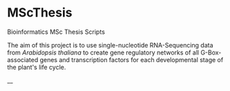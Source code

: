 # MScThesis
Bioinformatics MSc Thesis Scripts

The aim of this project is to use single-nucleotide RNA-Sequencing data from _Arabidopsis thaliana_ to create gene regulatory networks of all G-Box-associated genes and transcription factors for each developmental stage of the plant's life cycle. 

__

